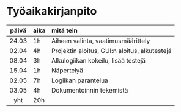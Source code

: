 # Työaikakirjanpito

| päivä | aika | mitä tein  |
| :----:|:-----| :-----|
| 24.03 | 1h   | Aiheen valinta, vaatimusmäärittely |
| 02.04 | 4h   | Projektin aloitus, GUI:n aloitus, alkutestejä |
| 08.04 | 3h   | Alkulogiikan kokeilu, lisää testejä |
| 15.04 | 1h   | Näpertelyä |
| 02.05 | 7h   | Logiikan parantelua|
| 03.05 | 4h   | Dokumentoinnin tekemistä |
| yht | 20h   |  |

